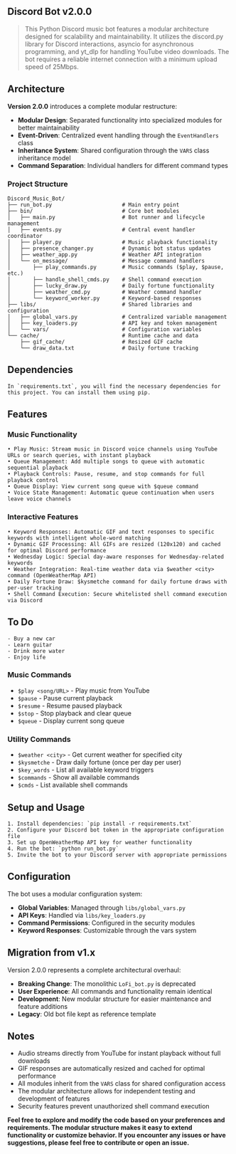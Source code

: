 ## Discord Bot v2.0.0

> This Python Discord music bot features a modular architecture designed for scalability and maintainability.
> It utilizes the discord.py library for Discord interactions, asyncio for asynchronous programming, and yt_dlp for handling YouTube video downloads.
> The bot requires a reliable internet connection with a minimum upload speed of 25Mbps.

## Architecture

**Version 2.0.0** introduces a complete modular restructure:
- **Modular Design**: Separated functionality into specialized modules for better maintainability
- **Event-Driven**: Centralized event handling through the `EventHandlers` class
- **Inheritance System**: Shared configuration through the `VARS` class inheritance model
- **Command Separation**: Individual handlers for different command types

### Project Structure
```
Discord_Music_Bot/
├── run_bot.py                      # Main entry point
├── bin/                            # Core bot modules
│   ├── main.py                     # Bot runner and lifecycle management
│   ├── events.py                   # Central event handler coordinator
│   ├── player.py                   # Music playback functionality
│   ├── presence_changer.py         # Dynamic bot status updates
│   ├── weather_app.py              # Weather API integration
│   └── on_message/                 # Message command handlers
│       ├── play_commands.py        # Music commands ($play, $pause, etc.)
│       ├── handle_shell_cmds.py    # Shell command execution
│       ├── lucky_draw.py           # Daily fortune functionality
│       ├── weather_cmd.py          # Weather command handler
│       └── keyword_worker.py       # Keyword-based responses
├── libs/                           # Shared libraries and configuration
│   ├── global_vars.py              # Centralized variable management
│   ├── key_loaders.py              # API key and token management
│   └── vars/                       # Configuration variables
└── cache/                          # Runtime cache and data
    ├── gif_cache/                  # Resized GIF cache
    └── draw_data.txt               # Daily fortune tracking
```

## Dependencies

    In `requirements.txt`, you will find the necessary dependencies for this project. You can install them using pip.

## Features

### Music Functionality
    • Play Music: Stream music in Discord voice channels using YouTube URLs or search queries, with instant playback
    • Queue Management: Add multiple songs to queue with automatic sequential playback
    • Playback Controls: Pause, resume, and stop commands for full playback control
    • Queue Display: View current song queue with $queue command
    • Voice State Management: Automatic queue continuation when users leave voice channels

### Interactive Features
    • Keyword Responses: Automatic GIF and text responses to specific keywords with intelligent whole-word matching
    • Dynamic GIF Processing: All GIFs are resized (120x120) and cached for optimal Discord performance
    • Wednesday Logic: Special day-aware responses for Wednesday-related keywords
    • Weather Integration: Real-time weather data via $weather <city> command (OpenWeatherMap API)
    • Daily Fortune Draw: $kysmetche command for daily fortune draws with per-user tracking
    • Shell Command Execution: Secure whitelisted shell command execution via Discord

## To Do

    - Buy a new car
    - Learn guitar
    - Drink more water
    - Enjoy life

### Music Commands
- `$play <song/URL>` - Play music from YouTube
- `$pause` - Pause current playback
- `$resume` - Resume paused playback  
- `$stop` - Stop playback and clear queue
- `$queue` - Display current song queue

### Utility Commands
- `$weather <city>` - Get current weather for specified city
- `$kysmetche` - Draw daily fortune (once per day per user)
- `$key_words` - List all available keyword triggers
- `$commands` - Show all available commands
- `$cmds` - List available shell commands

## Setup and Usage

    1. Install dependencies: `pip install -r requirements.txt`
    2. Configure your Discord bot token in the appropriate configuration file
    3. Set up OpenWeatherMap API key for weather functionality
    4. Run the bot: `python run_bot.py`
    5. Invite the bot to your Discord server with appropriate permissions

## Configuration

The bot uses a modular configuration system:
- **Global Variables**: Managed through `libs/global_vars.py`
- **API Keys**: Handled via `libs/key_loaders.py`
- **Command Permissions**: Configured in the security modules
- **Keyword Responses**: Customizable through the vars system

## Migration from v1.x

Version 2.0.0 represents a complete architectural overhaul:
- **Breaking Change**: The monolithic `LoFi_bot.py` is deprecated
- **User Experience**: All commands and functionality remain identical
- **Development**: New modular structure for easier maintenance and feature additions
- **Legacy**: Old bot file kept as reference template

## Notes
- Audio streams directly from YouTube for instant playback without full downloads
- GIF responses are automatically resized and cached for optimal performance  
- All modules inherit from the `VARS` class for shared configuration access
- The modular architecture allows for independent testing and development of features
- Security features prevent unauthorized shell command execution

**Feel free to explore and modify the code based on your preferences and requirements. The modular structure makes it easy to extend functionality or customize behavior. If you encounter any issues or have suggestions, please feel free to contribute or open an issue.**
